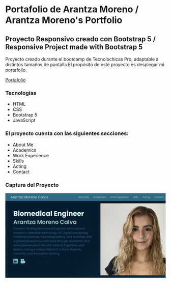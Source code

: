 # Portafolio de Arantza Moreno / Arantza Moreno's Portfolio 
## Proyecto Responsivo creado con Bootstrap 5 / Responsive Project made with Bootstrap 5

Proyecto creado durante el bootcamp de Tecnolochicas Pro, adaptable a distintos tamaños de pantalla
El propósito de este proyecto es desplegar mi portafolio.

[Portafolio](https://antymoreno.github.io/)

### Tecnologías
* HTML
* CSS
* Bootstrap 5
* JavaScript

### El proyecto cuenta con las siguientes secciones:
* About Me
* Academics
* Work Experience
* Skills
* Acting
* Contact

### Captura del Proyecto
![Captura del Proyecto](Elements/ScreenshotPortfolio.png)

